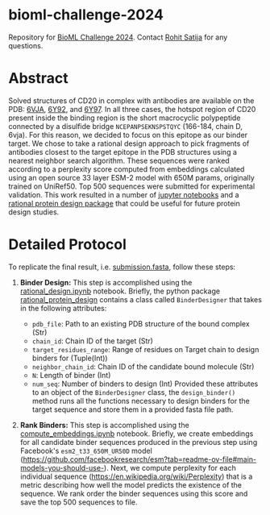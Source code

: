 # bioml-challenge-2024
Repository for [BioML Challenge 2024](https://www.biomlsociety.org/challenge). Contact [Rohit Satija](https://www.rohitium.com/) for any questions.

# Abstract

Solved structures of CD20 in complex with antibodies are available on the PDB: [6VJA](https://www.rcsb.org/structure/6vja), [6Y92](https://www.rcsb.org/structure/6Y92), and [6Y97](https://www.rcsb.org/structure/6Y97). In all three cases, the hotspot region of CD20 present inside the binding region is the short macrocyclic polypeptide connected by a disulfide bridge `NCEPANPSEKNSPSTQYC` (166-184, chain D, 6vja). For this reason, we decided to focus on this epitope as our binder target. We chose to take a rational design approach to pick fragments of antibodies closest to the target epitope in the PDB structures using a nearest neighbor search algorithm. These sequences were ranked according to a perplexity score computed from embeddings calculated using an open source 33 layer ESM-2 model with 650M params, originally trained on UniRef50. Top 500 sequences were submitted for experimental validation. This work resulted in a number of [jupyter notebooks](https://github.com/rohitium/bioml-challenge-2024/tree/main/notebooks) and a [rational protein design package](https://github.com/rohitium/rational_protein_design) that could be useful for future protein design studies.

# Detailed Protocol

To replicate the final result, i.e. [submission.fasta](https://github.com/rohitium/bioml-challenge-2024/blob/main/results/submission.fasta), follow these steps:

1. **Binder Design:** This step is accomplished using the [rational_design.ipynb](https://github.com/rohitium/bioml-challenge-2024/blob/main/notebooks/rational_design.ipynb) notebook. Briefly, the python package [rational_protein_design](https://pypi.org/project/rational-protein-design/) contains a class called `BinderDesigner` that takes in the following attributes:
    * `pdb_file`: Path to an existing PDB structure of the bound complex (Str)
    * `chain_id`: Chain ID of the target (Str)
    * `target_residues_range`: Range of residues on Target chain to design binders for (Tuple(Int))
    * `neighbor_chain_id`: Chain ID of the candidate bound molecule (Str)
    * `N`: Length of binder (Int)
    * `num_seq`: Number of binders to design (Int)
Provided these attributes to an object of the `BinderDesigner` class, the `design_binder()` method runs all the functions necessary to design binders for the target sequence and store them in a provided fasta file path.

2. **Rank Binders:** This step is accomplished using the [compute_embeddings.ipynb](https://github.com/rohitium/bioml-challenge-2024/blob/main/notebooks/compute_embeddings.ipynb) notebook. Briefly, we create embeddings for all candidate binder sequences produced in the previous step using Facebook's `esm2_t33_650M_UR50D` model (https://github.com/facebookresearch/esm?tab=readme-ov-file#main-models-you-should-use-). Next, we compute perplexity for each individual sequence (https://en.wikipedia.org/wiki/Perplexity) that is a metric describing how well the model predicts the existence of the sequence. We rank order the binder sequences using this score and save the top 500 sequences to file.